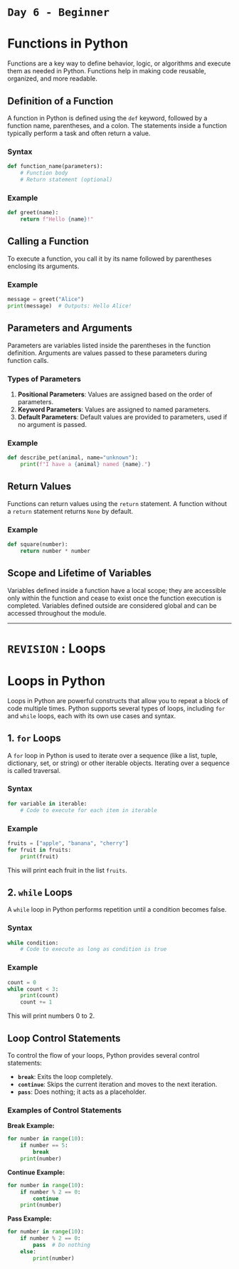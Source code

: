 # `Day 6 - Beginner`

# Functions in Python

Functions are a key way to define behavior, logic, or algorithms and execute them as needed in Python. Functions help in making code reusable, organized, and more readable.

## Definition of a Function

A function in Python is defined using the `def` keyword, followed by a function name, parentheses, and a colon. The statements inside a function typically perform a task and often return a value.

### Syntax

```python
def function_name(parameters):
    # Function body
    # Return statement (optional)
```

### Example

```python
def greet(name):
    return f"Hello {name}!"
```

## Calling a Function

To execute a function, you call it by its name followed by parentheses enclosing its arguments.

### Example

```python
message = greet("Alice")
print(message)  # Outputs: Hello Alice!
```

## Parameters and Arguments

Parameters are variables listed inside the parentheses in the function definition. Arguments are values passed to these parameters during function calls.

### Types of Parameters

1. **Positional Parameters**: Values are assigned based on the order of parameters.
2. **Keyword Parameters**: Values are assigned to named parameters.
3. **Default Parameters**: Default values are provided to parameters, used if no argument is passed.

### Example

```python
def describe_pet(animal, name="unknown"):
    print(f"I have a {animal} named {name}.")
```

## Return Values

Functions can return values using the `return` statement. A function without a `return` statement returns `None` by default.

### Example

```python
def square(number):
    return number * number
```

## Scope and Lifetime of Variables

Variables defined inside a function have a local scope; they are accessible only within the function and cease to exist once the function execution is completed. Variables defined outside are considered global and can be accessed throughout the module.

---

# `REVISION` : Loops

# Loops in Python

Loops in Python are powerful constructs that allow you to repeat a block of code multiple times. Python supports several types of loops, including `for` and `while` loops, each with its own use cases and syntax.

## 1. `for` Loops

A `for` loop in Python is used to iterate over a sequence (like a list, tuple, dictionary, set, or string) or other iterable objects. Iterating over a sequence is called traversal.

### Syntax

```python
for variable in iterable:
    # Code to execute for each item in iterable
```

### Example

```python
fruits = ["apple", "banana", "cherry"]
for fruit in fruits:
    print(fruit)
```

This will print each fruit in the list `fruits`.

## 2. `while` Loops

A `while` loop in Python performs repetition until a condition becomes false.

### Syntax

```python
while condition:
    # Code to execute as long as condition is true
```

### Example

```python
count = 0
while count < 3:
    print(count)
    count += 1
```

This will print numbers 0 to 2.

## Loop Control Statements

To control the flow of your loops, Python provides several control statements:

- **`break`**: Exits the loop completely.
- **`continue`**: Skips the current iteration and moves to the next iteration.
- **`pass`**: Does nothing; it acts as a placeholder.

### Examples of Control Statements

**Break Example:**

```python
for number in range(10):
    if number == 5:
        break
    print(number)
```

**Continue Example:**

```python
for number in range(10):
    if number % 2 == 0:
        continue
    print(number)
```

**Pass Example:**

```python
for number in range(10):
    if number % 2 == 0:
        pass  # Do nothing
    else:
        print(number)
```